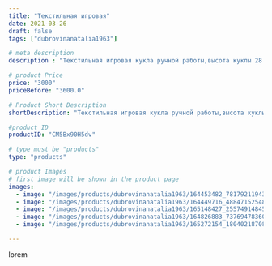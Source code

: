 ```yaml
---
title: "Текстильная игровая"
date: 2021-03-26
draft: false
tags: ["dubrovinanatalia1963"]

# meta description
description : "Текстильная игровая кукла ручной работы,высота куклы 28 см."

# product Price
price: "3000"
priceBefore: "3600.0"

# Product Short Description
shortDescription: "Текстильная игровая кукла ручной работы,высота куклы 28 см."

#product ID
productID: "CM5Bx90H5dv"

# type must be "products"
type: "products"

# product Images
# first image will be shown in the product page
images:
  - image: "/images/products/dubrovinanatalia1963/164453482_781792119431559_6185024941855327003_n.jpg"
  - image: "/images/products/dubrovinanatalia1963/164449716_488471525483276_8681254076125912474_n.jpg"
  - image: "/images/products/dubrovinanatalia1963/165148427_2557491484560447_675016312880764172_n.jpg"
  - image: "/images/products/dubrovinanatalia1963/164826883_737694783604243_6116865928197122511_n.jpg"
  - image: "/images/products/dubrovinanatalia1963/165272154_180402187084537_424923661228036760_n.jpg"

---
```

lorem
